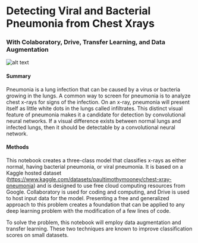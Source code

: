 # Detecting Viral and Bacterial Pneumonia from Chest Xrays

### With Colaboratory, Drive, Transfer Learning, and Data Augmentation

![alt text](https://raw.githubusercontent.com/AdamPeetz/deeplearningpneumonia/main/Pneumonia.jpg)

#### Summary
Pneumonia is a lung infection that can be caused by a virus or bacteria growing in the lungs. A common way to screen for pneumonia is to analyze chest x-rays for signs of the infection. On an x-ray, pneumonia will present itself as little white dots in the lungs called infiltrates. This distinct visual feature of pneumonia makes it a candidate for detection by convolutional neural networks. If a visual difference exists between normal lungs and infected lungs, then it should be detectable by a convolutional neural network.   <br>

#### Methods
This notebook creates a three-class model that classifies x-rays as either normal, having bacterial pneumonia, or viral pneumonia.  It is based on a Kaggle hosted dataset (https://www.kaggle.com/datasets/paultimothymooney/chest-xray-pneumonia) and is designed to use free cloud computing resources from Google. Collaboratory is used for coding and computing, and Drive is used to host input data for the model. Presenting a free and generalized approach to this problem creates a foundation that can be applied to any deep learning problem with the modification of a few lines of code. <br>

To solve the problem, this notebook will employ data augmentation and transfer learning. These two techniques are known to improve classification scores on small datasets. 
